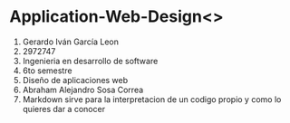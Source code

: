 # Application-Web-Design<>

1. Gerardo Iván García Leon
2.  2972747
3. Ingenieria en desarrollo de software
4. 6to semestre
5. Diseño de aplicaciones web
6. Abraham Alejandro Sosa Correa
7. Markdown sirve para la interpretacion de un codigo propio y como lo quieres dar a conocer
